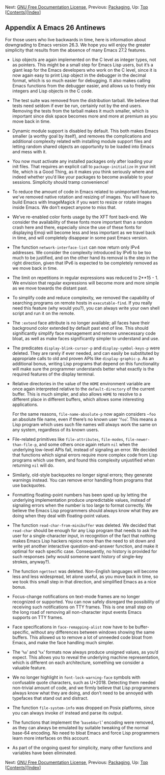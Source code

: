

Next: [GNU Free Documentation License](GNU-Free-Documentation-License.html), Previous: [Packaging](Packaging.html), Up: [Top](index.html)   \[[Contents](index.html#SEC_Contents "Table of contents")]\[[Index](Index.html "Index")]

## Appendix A Emacs 26 Antinews

For those users who live backwards in time, here is information about downgrading to Emacs version 26.3. We hope you will enjoy the greater simplicity that results from the absence of many Emacs 27.2 features.

*   Lisp objects are again implemented on the C level as integer types, not as pointers. This might be a small step for Emacs Lisp users, but it’s a giant leap for the Emacs developers who work on the C level, since it is now again easy to print Lisp object in the debugger in the decimal format, which is so much easier for debugging. It also makes calling Emacs functions from the debugger easier, and allows us to freely mix integers and Lisp objects in the C code.

*   The test suite was removed from the distribution tarball. We believe that tests need seldom if ever be run, certainly not by the end users. Removing the tests from the tarball makes it much smaller, which is important since disk space becomes more and more at premium as you move back in time.

*   Dynamic module support is disabled by default. This both makes Emacs smaller (a worthy goal by itself), and removes the complications and additional complexity related with installing module support files and letting random shared objects an opportunity to be loaded into Emacs and mess with it.

*   You now must activate any installed packages only after loading your init files. That requires an explicit call to `package-initialize` in your init file, which is a Good Thing, as it makes you think seriously where and indeed whether you’d like your packages to become available to your sessions. Simplicity should tramp convenience!

*   To reduce the amount of code in Emacs related to unimportant features, we’ve removed native rotation and resizing of images. You will have to build Emacs with ImageMagick if you want to resize or rotate images inside Emacs. We don’t expect anyone to miss that.

*   We’ve re-enabled color fonts usage by the XFT font back-end. We consider the availability of these fonts more important than a random crash here and there, especially since the use of these fonts for displaying Emoji will become less and less important as we travel back in time, and will completely disappear in some past Emacs version.

*   The function `network-interface-list` can now return only IPv4 addresses. We consider the complexity introduced by IPv6 to be too much to be justified, and on the other hand its removal is the step in the right direction, given that IPv6 is expected to be completely removed as we move back in time.

*   The limit on repetitions in regular expressions was reduced to 2\*\*15 - 1. We envision that regular expressions will become more and more simple as we move towards the distant past.

*   To simplify code and reduce complexity, we removed the capability of searching programs on remote hosts in `executable-find`. If you really need this feature (why would you?), you can always write your own shell script and run it on the remote.

*   The `:extend` face attribute is no longer available; all faces have their background color extended by default past end of line. This should significantly simplify face management and remove unnecessary code bloat, as well as make faces significantly simpler to understand and use.

*   The predicates `display-blink-cursor-p` and `display-symbol-keys-p` were deleted. They are rarely if ever needed, and can easily be substituted by appropriate calls to old and proven APIs like `display-graphic-p`. As an additional bonus, writing Lisp programs that depend on this functionality will make sure the programmer understands better what exactly is the required features of the display terminal.

*   Relative directories in the value of the `HOME` environment variable are once again interpreted relative to the `default-directory` of the current buffer. This is much simpler, and also allows `HOME` to resolve to a different place in different buffers, which allows some interesting applications.

    For the same reasons, `file-name-absolute-p` now again considers `~foo` an absolute file name, even if there’s no known user ‘`foo`’. This means a Lisp program which uses such file names will always work the same on any system, regardless of its known users.

*   File-related primitives like `file-attributes`, `file-modes`, `file-newer-than-file-p`, and some others once again return `nil` when the underlying low-level APIs fail, instead of signaling an error. We decided that functions which signal errors require more complex code from Lisp programs which use them, and found this complexity unjustified when returning `nil` will do.

*   Similarly, old-style backquotes no longer signal errors; they generate warnings instead. You can remove error handling from programs that use backquotes.

*   Formatting floating-point numbers has been sped up by letting the underlying implementation produce unpredictable values, instead of signaling errors when the number is too large to format correctly. We believe the Emacs Lisp programmers should always know what they are doing when they deal with floating-point values.

*   The function `read-char-from-minibuffer` was deleted. We decided that `read-char` should be enough for any Lisp program that needs to ask the user for a single-character input, in recognition of the fact that nothing makes Emacs Lisp hackers rejoice more than the need to sit down and write yet another interactive question-and-answer function, and make it optimal for each specific case. Consequently, no history is provided for such responses (why would someone want history of single-key strokes, anyway?).

*   The function `ngettext` was deleted. Non-English languages will become less and less widespread, let alone useful, as you move back in time, so we took this small step in that direction, and simplified Emacs as a nice bonus.

*   Focus-change notifications on text-mode frames are no longer recognized or supported. You can now safely disregard the possibility of receiving such notifications on TTY frames. This is one small step on the long road of removing all non-character input events Emacs supports on TTY frames.

*   Face specifications in `face-remapping-alist` now have to be buffer-specific, without any differences between windows showing the same buffers. This allowed us to remove a lot of unneeded code bloat from Emacs, and make the face handling much simpler.

*   The ‘`%o`’ and ‘`%x`’ formats now always produce unsigned values, as you’d expect. This allows you to reveal the underlying machine representation, which is different on each architecture, something we consider a valuable feature.

*   We no longer highlight in `font-lock-warning-face` symbols with confusable quote characters, such as U+2018. Detecting them needed non-trivial amount of code, and we firmly believe that Lisp programmers always know what they are doing, and don’t need to be annoyed with typefaces that stand out and distract.

*   The function `file-system-info` was dropped on Posix platforms, since you can always invoke `df` instead and parse its output.

*   The functions that implement the ‘`base64url`’ encoding were removed, as they can always be emulated by suitable tweaking of the normal base-64 encoding. No need to bloat Emacs and force Lisp programmers learn more interfaces on this account.

*   As part of the ongoing quest for simplicity, many other functions and variables have been eliminated.

Next: [GNU Free Documentation License](GNU-Free-Documentation-License.html), Previous: [Packaging](Packaging.html), Up: [Top](index.html)   \[[Contents](index.html#SEC_Contents "Table of contents")]\[[Index](Index.html "Index")]
